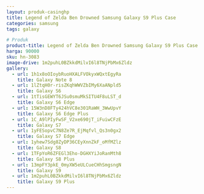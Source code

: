 ```yaml
---
layout: produk-casinghp
title: Legend of Zelda Ben Drowned Samsung Galaxy S9 Plus Case
categories: samsung
tags: galaxy

# Produk
product-title: Legend of Zelda Ben Drowned Samsung Galaxy S9 Plus Case
harga: 90000
sku: hn-3083
image-drive: 1m2puhL0BZkkdMilvI6l8TNjPbMx6Zldz
gallery:
  - url: 1h1x8oOIoybRuoHXALFVOkyxWQxtEgyRa
    title: Galaxy Note 8
  - url: 1lZtqH0r-risZKqhWWVZbIMy6XaANpld5
    title: Galaxy S6
  - url: 1tTisGEWYT6JSu0smuMkSITU4F8uLST_d
    title: Galaxy S6 Edge
  - url: 15W3nD8FTy424hVC8e301RaWH_3WwUpvY
    title: Galaxy S6 Edge Plus
  - url: 1C_A9lPIyFwSF_V2xe690jT_iFuiwCFzE
    title: Galaxy S7
  - url: 1yFESopvC7N8Ze7R_EjMqfvl_Qs3n0gx2
    title: Galaxy S7 Edge
  - url: 1yhew7Sdg8ZyDP36CEyXnnZkF_oMfMZlz
    title: Galaxy S8
  - url: 1TFpYoR6ZFEGl3Eho-DGHXYiJoRanMth8
    title: Galaxy S8 Plus
  - url: 13mpFY3pkE_0myXW5eULCueCHhSmgsngN
    title: Galaxy S9
  - url: 1m2puhL0BZkkdMilvI6l8TNjPbMx6Zldz
    title: Galaxy S9 Plus
---
```

